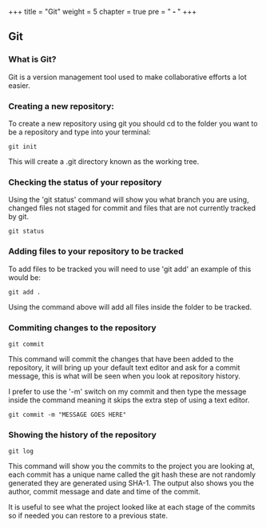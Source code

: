 +++
title = "Git"
weight = 5
chapter = true
pre = "<b> - </b>"
+++

## Git 

### What is Git?

Git is a version management tool used to make collaborative efforts a lot easier.

### Creating a new repository:

To create a new repository using git you should cd to the folder you want to be a repository and type into your terminal:

```
git init
```

This will create a .git directory known as the working tree. 

### Checking the status of your repository

Using the 'git status' command will show you what branch you are using, changed files not staged for commit and files that are not currently tracked by git.

```
git status
```

### Adding files to your repository to be tracked

To add files to be tracked you will need to use 'git add' an example of this would be:

```
git add .
```

Using the command above will add all files inside the folder to be tracked. 

### Commiting changes to the repository

```
git commit
```

This command will commit the changes that have been added to the repository, it will bring up your default text editor and ask for a commit message, this is what will be seen when you look at repository history.

I prefer to use the '-m' switch on my commit and then type the message inside the command meaning it skips the extra step of using a text editor.

```
git commit -m "MESSAGE GOES HERE"
```

### Showing the history of the repository

```
git log
```

This command will show you the commits to the project you are looking at, each commit has a unique name called the git hash these are not randomly generated they are generated using SHA-1. The output also shows you the author, commit message and date and time of the commit.

It is useful to see what the project looked like at each stage of the commits so if needed you can restore to a previous state.